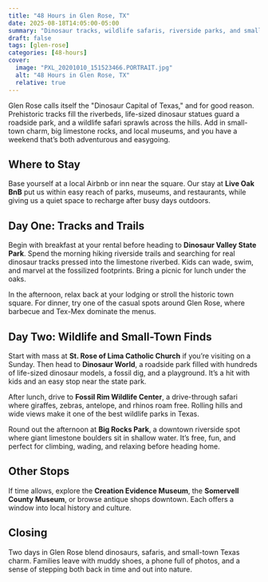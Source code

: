 ```yaml
---
title: "48 Hours in Glen Rose, TX"
date: 2025-08-18T14:05:00-05:00
summary: "Dinosaur tracks, wildlife safaris, riverside parks, and small-town museums in the 'Dinosaur Capital of Texas.'"
draft: false
tags: [glen-rose]
categories: [48-hours]
cover:
  image: "PXL_20201010_151523466.PORTRAIT.jpg"
  alt: "48 Hours in Glen Rose, TX"
  relative: true
---
```



Glen Rose calls itself the "Dinosaur Capital of Texas," and for good reason. Prehistoric tracks fill the riverbeds, life-sized dinosaur statues guard a roadside park, and a wildlife safari sprawls across the hills. Add in small-town charm, big limestone rocks, and local museums, and you have a weekend that’s both adventurous and easygoing.  



## Where to Stay  
Base yourself at a local Airbnb or inn near the square. Our stay at **Live Oak BnB** put us within easy reach of parks, museums, and restaurants, while giving us a quiet space to recharge after busy days outdoors.  



## Day One: Tracks and Trails  
Begin with breakfast at your rental before heading to **Dinosaur Valley State Park**. Spend the morning hiking riverside trails and searching for real dinosaur tracks pressed into the limestone riverbed. Kids can wade, swim, and marvel at the fossilized footprints. Bring a picnic for lunch under the oaks.  

In the afternoon, relax back at your lodging or stroll the historic town square. For dinner, try one of the casual spots around Glen Rose, where barbecue and Tex-Mex dominate the menus.  



## Day Two: Wildlife and Small-Town Finds  
Start with mass at **St. Rose of Lima Catholic Church** if you’re visiting on a Sunday. Then head to **Dinosaur World**, a roadside park filled with hundreds of life-sized dinosaur models, a fossil dig, and a playground. It’s a hit with kids and an easy stop near the state park.  

After lunch, drive to **Fossil Rim Wildlife Center**, a drive-through safari where giraffes, zebras, antelope, and rhinos roam free. Rolling hills and wide views make it one of the best wildlife parks in Texas.  

Round out the afternoon at **Big Rocks Park**, a downtown riverside spot where giant limestone boulders sit in shallow water. It’s free, fun, and perfect for climbing, wading, and relaxing before heading home.  



## Other Stops  
If time allows, explore the **Creation Evidence Museum**, the **Somervell County Museum**, or browse antique shops downtown. Each offers a window into local history and culture.  



## Closing  
Two days in Glen Rose blend dinosaurs, safaris, and small-town Texas charm. Families leave with muddy shoes, a phone full of photos, and a sense of stepping both back in time and out into nature.  
